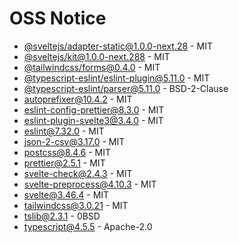 # OSS Notice

- [@sveltejs/adapter-static@1.0.0-next.28](https://github.com/sveltejs/kit) - MIT
- [@sveltejs/kit@1.0.0-next.288](https://github.com/sveltejs/kit) - MIT
- [@tailwindcss/forms@0.4.0](https://github.com/tailwindlabs/tailwindcss-forms) - MIT
- [@typescript-eslint/eslint-plugin@5.11.0](https://github.com/typescript-eslint/typescript-eslint) - MIT
- [@typescript-eslint/parser@5.11.0](https://github.com/typescript-eslint/typescript-eslint) - BSD-2-Clause
- [autoprefixer@10.4.2](https://github.com/postcss/autoprefixer) - MIT
- [eslint-config-prettier@8.3.0](https://github.com/prettier/eslint-config-prettier) - MIT
- [eslint-plugin-svelte3@3.4.0](https://github.com/sveltejs/eslint-plugin-svelte3) - MIT
- [eslint@7.32.0](https://github.com/eslint/eslint) - MIT
- [json-2-csv@3.17.0](https://github.com/mrodrig/json-2-csv) - MIT
- [postcss@8.4.6](https://github.com/postcss/postcss) - MIT
- [prettier@2.5.1](https://github.com/prettier/prettier) - MIT
- [svelte-check@2.4.3](https://github.com/sveltejs/language-tools) - MIT
- [svelte-preprocess@4.10.3](https://github.com/sveltejs/svelte-preprocess) - MIT
- [svelte@3.46.4](https://github.com/sveltejs/svelte) - MIT
- [tailwindcss@3.0.21](https://github.com/tailwindlabs/tailwindcss) - MIT
- [tslib@2.3.1](https://github.com/Microsoft/tslib) - 0BSD
- [typescript@4.5.5](https://github.com/Microsoft/TypeScript) - Apache-2.0
